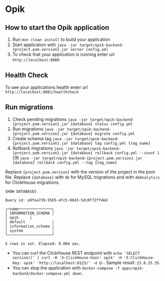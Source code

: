 # Opik

How to start the Opik application
---

1. Run `mvn clean install` to build your application
1. Start application with `java -jar target/opik-backend-{project.pom.version}.jar server config.yml`
1. To check that your application is running enter url `http://localhost:8080`

Health Check
---

To see your applications health enter url `http://localhost:8081/healthcheck`

Run migrations
---

1. Check pending
   migrations `java -jar target/opik-backend-{project.pom.version}.jar {database} status config.yml`
2. Run migrations `java -jar target/opik-backend-{project.pom.version}.jar {database} migrate config.yml`
3. Create schema
   tag `java -jar target/opik-backend-{project.pom.version}.jar {database} tag config.yml {tag_name}`
3. Rollback
   migrations `java -jar target/opik-backend-{project.pom.version}.jar {database} rollback config.yml --count 1`
   OR `java -jar target/opik-backend-{project.pom.version}.jar {database} rollback config.yml --tag {tag_name}`

Replace `{project.pom.version}` with the version of the project in the pom file.
Replace `{database}` with `db` for MySQL migrations and with `dbAnalytics` for ClickHouse migrations.


```
SHOW DATABASES

Query id: a9faa739-5565-4fc5-8843-5dc0f72ff46d

┌─name───────────────┐
│ INFORMATION_SCHEMA │
│ opik     │
│ default            │
│ information_schema │
│ system             │
└────────────────────┘

5 rows in set. Elapsed: 0.004 sec. 
```

* You can curl the ClickHouse REST endpoint
  with `echo 'SELECT version()' | curl -H 'X-ClickHouse-User: opik' -H 'X-ClickHouse-Key: opik' 'http://localhost:8123/' -d @-`.
  Sample result: `23.8.15.35`.
* You can stop the application with `docker-compose -f apps/opik-backend/docker-compose.yml down`.
